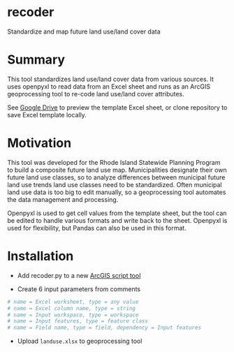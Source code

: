 # recoder
Standardize and map future land use/land cover data

# Summary

This tool standardizes land use/land cover data from various sources. It uses openpyxl to read data from an Excel sheet and runs as an ArcGIS geoprocessing tool to re-code land use/land cover attributes.

See [Google Drive](https://drive.google.com/file/d/0BzpR0X1lXypvVTBTOVpmNWt4OUU/view?usp=sharing) to preview the template Excel sheet, or clone repository to save Excel template locally.

# Motivation

This tool was developed for the Rhode Island Statewide Planning Program to build a composite future land use map. Municipalities designate their own future land use classes, so to analyze differences between municipal future land use trends land use classes need to be standardized. Often municipal land use data is too big to edit manually, so a geoprocessing tool automates the data management and processing.

Openpyxl is used to get cell values from the template sheet, but the tool can be edited to handle various formats and write back to the sheet. Openpyxl is used for flexibility, but Pandas can also be used in this format.

# Installation

* Add recoder.py to a new [ArcGIS script tool](http://pro.arcgis.com/en/pro-app/help/analysis/geoprocessing/basics/create-a-python-script-tool.htm)

* Create 6 input parameters from comments
```python
# name = Excel worksheet, type = any value
# name = Excel column name, type = string
# name = Input workspace, type = workspace
# name = Input features, type = feature class
# name = Field name, type = field, dependency = Input features
```
* Upload `landuse.xlsx` to geoprocessing tool
